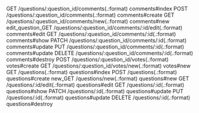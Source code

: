 GET /questions/:question_id/comments(.:format)  comments#index
POST  /questions/:question_id/comments(.:format)  comments#create
GET /questions/:question_id/comments/new(.:format)  comments#new
edit_question_GET /questions/:question_id/comments/:id/edit(.:format) comments#edit
GET /questions/:question_id/comments/:id(.:format)  comments#show
PATCH /questions/:question_id/comments/:id(.:format)  comments#update
PUT /questions/:question_id/comments/:id(.:format)  comments#update
DELETE  /questions/:question_id/comments/:id(.:format)  comments#destroy
POST  /questions/:question_id/votes(.:format) votes#create
GET /questions/:question_id/votes/new(.:format) votes#new
GET /questions(.:format)  questions#index
POST  /questions(.:format)  questions#create
new_GET /questions/new(.:format)  questions#new
GET /questions/:id/edit(.:format) questions#edit
GET /questions/:id(.:format)  questions#show
PATCH /questions/:id(.:format)  questions#update
PUT /questions/:id(.:format)  questions#update
DELETE  /questions/:id(.:format)  questions#destroy
